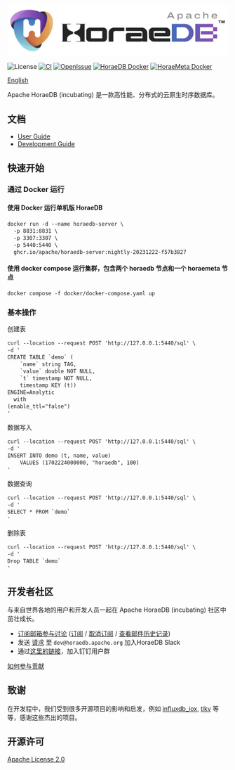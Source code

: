 ![HoraeDB](docs/logo/horaedb-banner-white-small.jpg)

![License](https://img.shields.io/badge/license-Apache--2.0-green.svg)
[![CI](https://github.com/apache/horaedb/actions/workflows/ci.yml/badge.svg)](https://github.com/apache/horaedb/actions/workflows/ci.yml)
[![OpenIssue](https://img.shields.io/github/issues/apache/horaedb)](https://github.com/apache/horaedb/issues)
[![HoraeDB Docker](https://img.shields.io/docker/v/apache/horaedb-server?logo=docker&label=horaedb-server)](https://hub.docker.com/r/apache/horaedb-server)
[![HoraeMeta Docker](https://img.shields.io/docker/v/apache/horaemeta-server?logo=docker&label=horaemeta-server)](https://hub.docker.com/r/apache/horaemeta-server)

[English](./README.md)

Apache HoraeDB (incubating) 是一款高性能、分布式的云原生时序数据库。

## 文档

- [User Guide](https://horaedb.apache.org/docs/getting-started/)
- [Development Guide](https://horaedb.apache.org/docs/dev/)

## 快速开始
### 通过 Docker 运行
#### 使用 Docker 运行单机版 HoraeDB
```
docker run -d --name horaedb-server \
  -p 8831:8831 \
  -p 3307:3307 \
  -p 5440:5440 \
  ghcr.io/apache/horaedb-server:nightly-20231222-f57b3827
```

#### 使用 docker compose 运行集群，包含两个 horaedb 节点和一个 horaemeta 节点

```
docker compose -f docker/docker-compose.yaml up
```

### 基本操作

创建表
```
curl --location --request POST 'http://127.0.0.1:5440/sql' \
-d '
CREATE TABLE `demo` (
    `name` string TAG,
    `value` double NOT NULL,
    `t` timestamp NOT NULL,
    timestamp KEY (t))
ENGINE=Analytic
  with
(enable_ttl="false")
'
```

数据写入
```
curl --location --request POST 'http://127.0.0.1:5440/sql' \
-d '
INSERT INTO demo (t, name, value)
    VALUES (1702224000000, "horaedb", 100)
'
```

数据查询
```
curl --location --request POST 'http://127.0.0.1:5440/sql' \
-d '
SELECT * FROM `demo`
'
```

删除表

```
curl --location --request POST 'http://127.0.0.1:5440/sql' \
-d '
Drop TABLE `demo`
'
```

## 开发者社区

与来自世界各地的用户和开发人员一起在 Apache HoraeDB (incubating) 社区中茁壮成长。

- [订阅邮箱参与讨论](mailto:dev-subscribe@horaedb.apache.org) ([订阅](mailto:dev-subscribe@horaedb.apache.org?subject=(send%20this%20email%20to%20subscribe)) / [取消订阅](mailto:dev-unsubscribe@horaedb.apache.org?subject=(send%20this%20email%20to%20unsubscribe)) / [查看邮件历史记录](https://lists.apache.org/list.html?dev@horaedb.apache.org))
- 发送 [请求](mailto:dev@horaedb.apache.org?subject=(Request%to%20join%20HoraeDB%20slack)) 至 `dev@horaedb.apache.org` 加入HoraeDB Slack
- 通过[这里的链接](https://github.com/apache/horaedb-docs/blob/main/static/dingtalk.jpg)，加入钉钉用户群

[如何参与贡献](CONTRIBUTING.md)

## 致谢

在开发程中，我们受到很多开源项目的影响和启发，例如 [influxdb_iox](https://github.com/influxdata/influxdb/tree/main), [tikv](https://github.com/tikv/tikv) 等等，感谢这些杰出的项目。

## 开源许可
[Apache License 2.0](./LICENSE)
